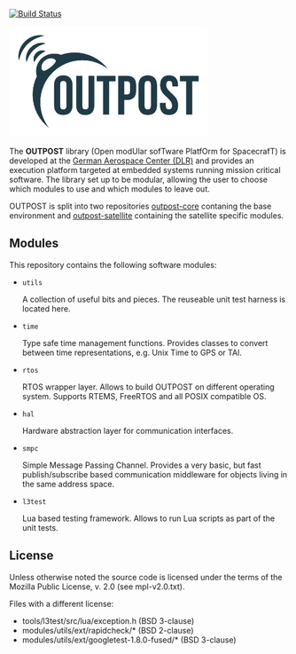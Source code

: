 [![Build Status](http://hbryavsci1l.hb.dlr.de:8080/job/outpost-core/badge/icon)](http://hbryavsci1l.hb.dlr.de:8080/job/outpost-core/)

<img src="doc/images/OUTPOST_logo.png" height="200px" />

The **OUTPOST** library (Open modUlar sofTware PlatfOrm for SpacecrafT)
is developed at the [German Aerospace Center (DLR)][] and provides an
execution platform targeted at embedded systems running mission
critical software.
The library set up to be modular, allowing the user to choose which
modules to use and which modules to leave out.

OUTPOST is split into two repositories [outpost-core][] contaning the base
environment and [outpost-satellite][] containing the satellite specific
modules.

Modules
-------

This repository contains the following software modules:

- `utils`

    A collection of useful bits and pieces. The reuseable unit
    test harness is located here.

- `time`

    Type safe time management functions. Provides classes to convert
    between time representations, e.g. Unix Time to GPS or TAI.

- `rtos`

    RTOS wrapper layer. Allows to build OUTPOST on different operating
    system. Supports RTEMS, FreeRTOS and all POSIX compatible OS.

- `hal`

    Hardware abstraction layer for communication interfaces.

- `smpc`

    Simple Message Passing Channel. Provides a very basic, but fast
    publish/subscribe based communication middleware for objects living in
    the same address space.

- `l3test`

    Lua based testing framework. Allows to run Lua scripts as part of
    the unit tests.


License
-------

Unless otherwise noted the source code is licensed under the
terms of the Mozilla Public License, v. 2.0 (see mpl-v2.0.txt).

Files with a different license:

 - tools/l3test/src/lua/exception.h (BSD 3-clause)
 - modules/utils/ext/rapidcheck/* (BSD 2-clause)
 - modules/utils/ext/googletest-1.8.0-fused/* (BSD 3-clause)


[German Aerospace Center (DLR)]: http://www.dlr.de/irs/en/

[outpost-core]: https://hbryavsci1l.hb.dlr.de:8929/avionics-software/outpost-core
[outpost-satellite]: https://hbryavsci1l.hb.dlr.de:8929/avionics-software/outpost-satellite
